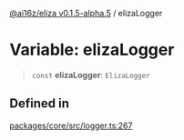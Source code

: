[@ai16z/eliza v0.1.5-alpha.5](../index.md) / elizaLogger

# Variable: elizaLogger

> `const` **elizaLogger**: `ElizaLogger`

## Defined in

[packages/core/src/logger.ts:267](https://github.com/royerz2/eliza-test-textrs-main/blob/main/packages/core/src/logger.ts#L267)
